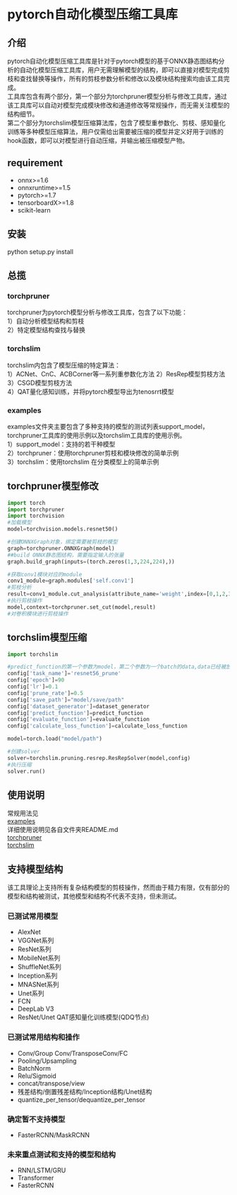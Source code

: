 # pytorch自动化模型压缩工具库

## 介绍
pytorch自动化模型压缩工具库是针对于pytorch模型的基于ONNX静态图结构分析的自动化模型压缩工具库，用户无需理解模型的结构，即可以直接对模型完成剪枝和查找替换等操作，所有的剪枝参数分析和修改以及模块结构搜索均由该工具完成。  
工具库包含有两个部分，第一个部分为torchpruner模型分析与修改工具库，通过该工具库可以自动对模型完成模块修改和通道修改等常规操作，而无需关注模型的结构细节。  
第二个部分为torchslim模型压缩算法库，包含了模型重参数化、剪枝、感知量化训练等多种模型压缩算法，用户仅需给出需要被压缩的模型并定义好用于训练的hook函数，即可以对模型进行自动压缩，并输出被压缩模型产物。  

## requirement
* onnx>=1.6  
* onnxruntime>=1.5  
* pytorch>=1.7  
* tensorboardX>=1.8
* scikit-learn  

## 安装
python setup.py install  

## 总揽  
### torchpruner
torchpruner为pytorch模型分析与修改工具库，包含了以下功能：  
1）自动分析模型结构和剪枝    
2）特定模型结构查找与替换    
### torchslim
torchslim内包含了模型压缩的特定算法：  
1）ACNet、CnC、ACBCorner等一系列重参数化方法
2）ResRep模型剪枝方法  
3）CSGD模型剪枝方法  
4）QAT量化感知训练，并将pytorch模型导出为tenosrrt模型  
### examples
examples文件夹主要包含了多种支持的模型的测试列表support_model，torchpruner工具库的使用示例以及torchslim工具库的使用示例。  
1）support_model：支持的若干种模型  
2）torchpruner：使用torchpruner剪枝和模块修改的简单示例  
3）torchslim：使用torchslim 在分类模型上的简单示例  

## torchpruner模型修改
```python
import torch
import torchpruner
import torchvision
#加载模型
model=torchvision.models.resnet50()

#创建ONNXGraph对象，绑定需要被剪枝的模型
graph=torchpruner.ONNXGraph(model)
##build ONNX静态图结构，需要指定输入的张量
graph.build_graph(inputs=(torch.zeros(1,3,224,224),))

#获取conv1模块对应的module
conv1_module=graph.modules['self.conv1']
#剪枝分析
result=conv1_module.cut_analysis(attribute_name='weight',index=[0,1,2,3],dim=0)
#执行剪枝操作
model,context=torchpruner.set_cut(model,result)
#对卷积模块进行剪枝操作

```

## torchslim模型压缩
```python
import torchslim

#predict_function的第一个参数为model，第二个参数为一个batch的data,data已经被放置到了GPU上
config['task_name']='resnet56_prune'
config['epoch']=90
config['lr']=0.1
config['prune_rate']=0.5
config['save_path']="model/save/path"
config['dataset_generator']=dataset_generator
config['predict_function']=predict_function
config['evaluate_function']=evaluate_function
config['calculate_loss_function']=calculate_loss_function

model=torch.load("model/path")

#创建solver
solver=torchslim.pruning.resrep.ResRepSolver(model,config)
#执行压缩
solver.run()
```

## 使用说明
常规用法见   
[examples](examples)  
详细使用说明见各自文件夹README.md  
[torchpruner](torchpruner/README.md)      
[torchslim](torchslim/README.md)  

## 支持模型结构
该工具理论上支持所有复杂结构模型的剪枝操作，然而由于精力有限，仅有部分的模型和结构被测试，其他模型和结构不代表不支持，但未测试。
### 已测试常用模型
* AlexNet
* VGGNet系列
* ResNet系列
* MobileNet系列
* ShuffleNet系列
* Inception系列
* MNASNet系列
* Unet系列
* FCN
* DeepLab V3
* ResNet/Unet QAT感知量化训练模型(QDQ节点)
### 已测试常用结构和操作
* Conv/Group Conv/TransposeConv/FC
* Pooling/Upsampling
* BatchNorm
* Relu/Sigmoid
* concat/transpose/view
* 残差结构/倒置残差结构/Inception结构/Unet结构
* quantize_per_tensor/dequantize_per_tensor

### 确定暂不支持模型
* FasterRCNN/MaskRCNN

### 未来重点测试和支持的模型和结构
* RNN/LSTM/GRU
* Transformer
* FasterRCNN
